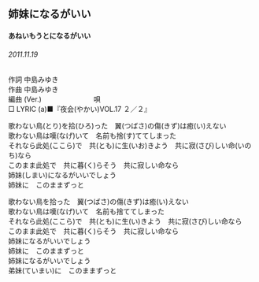 ## 姉妹になるがいい
#### あねいもうとになるがいい
###### 2011.11.19


作詞     中島みゆき　　　　　   
作曲      中島みゆき  　　　   
編曲 (Ver.) 　　　　　　　
唄          
□ LYRIC (a)■『夜会(やかい)VOL.17 ２／２』  
   
   
歌わない鳥(とり)を拾(ひろ)った　翼(つばさ)の傷(きず)は癒(い)えない   
歌わない鳥は嘆(なげ)いて　名前も捨(す)ててしまった   
それなら此処(ここら)で　共(とも)に生(いお)きよう　共に寂(さび)しい命(いのち)なら   
このまま此処で　共に暮(く)らそう　共に寂しい命なら   
姉妹(しまい)になるがいいでしょう   
姉妹に　このままずっと   
   
歌わない鳥を拾った　翼(つばさ)の傷(きず)は癒(い)えない   
歌わない鳥は嘆(なげ)いて　名前も捨ててしまった   
それなら此処(ここら)で　共(とも)に生(い)きよう　共に寂(さび)しい命なら   
このまま此処で　共に暮(く)らそう　共に寂しい命なら   
姉妹になるがいいでしょう   
姉妹に　このままずっと   
姉妹になるがいいでしょう   
弟妹(ていまい)に　このままずっと   